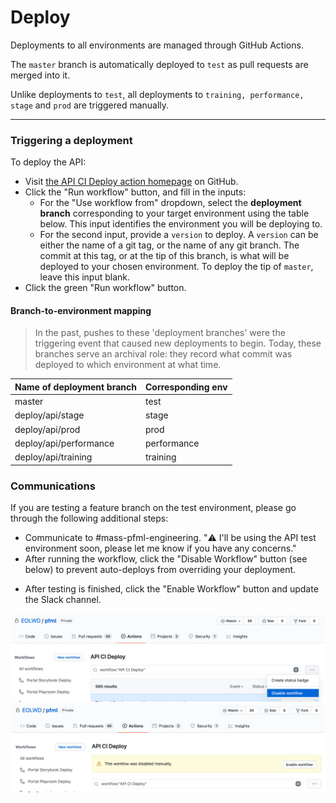 # Deploy

Deployments to all environments are managed through GitHub Actions.

The `master` branch is automatically deployed to `test` as pull requests are merged into it.

Unlike deployments to `test`, all deployments to `training, performance, stage` and `prod` are triggered manually.

---

### Triggering a deployment

To deploy the API:
- Visit [the API CI Deploy action homepage](https://github.com/EOLWD/pfml/actions?query=workflow%3A%22API+CI+Deploy%22) on GitHub.
- Click the "Run workflow" button, and fill in the inputs:
  - For the "Use workflow from" dropdown, select the **deployment branch** corresponding to your target environment using the table below.
    This input identifies the environment you will be deploying to.
  - For the second input, provide a `version` to deploy. A `version` can be either the name of a git tag, or the name of any git branch.
    The commit at this tag, or at the tip of this branch, is what will be deployed to your chosen environment.
    To deploy the tip of `master`, leave this input blank.
- Click the green "Run workflow" button.

#### Branch-to-environment mapping

> In the past, pushes to these 'deployment branches' were the triggering event that caused new deployments to begin.
Today, these branches serve an archival role: they record what commit was deployed to which environment at what time.

| Name of deployment branch | Corresponding env |
| ------------------------- | ----------------- |
| master                    | test              |
| deploy/api/stage          | stage             |
| deploy/api/prod           | prod              |
| deploy/api/performance    | performance       |
| deploy/api/training       | training          |

### Communications

If you are testing a feature branch on the test environment, please go through the following additional steps:
- Communicate to #mass-pfml-engineering. "⚠️ I'll be using the API test environment soon, please let me know if you have any concerns."
- After running the workflow, click the "Disable Workflow" button (see below) to prevent auto-deploys from overriding your deployment.
+ After testing is finished, click the "Enable Workflow" button and update the Slack channel.

![](assets/deploys-disable-autodeploy.png)
![](assets/deploys-enable-autodeploy.png)
